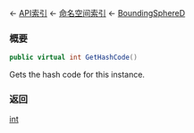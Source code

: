 ← [API索引](Api-Index) ← [命名空间索引](Namespace-Index) ← [BoundingSphereD](VRageMath.BoundingSphereD)

### 概要

```csharp
public virtual int GetHashCode()
```

Gets the hash code for this instance.

### 返回

[int](https://docs.microsoft.com/en-us/dotnet/api/System.Int32?view=netframework-4.6)

